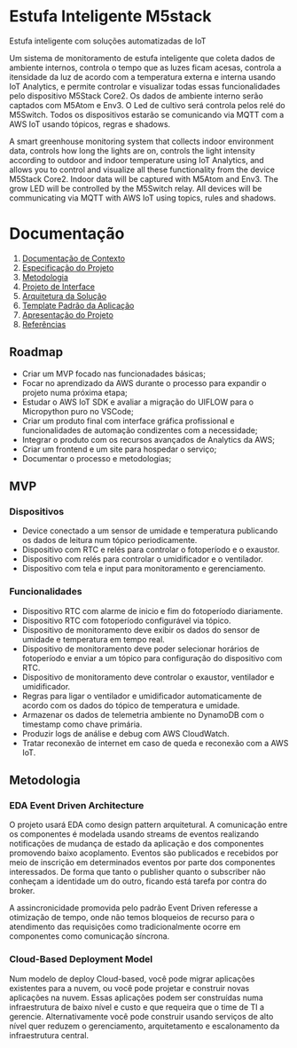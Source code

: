 # Estufa Inteligente M5stack
 Estufa inteligente com soluções automatizadas de IoT

Um sistema de monitoramento de estufa inteligente que coleta dados de ambiente internos, controla o tempo que as luzes ficam acesas, controla a itensidade da luz de acordo com a temperatura externa e interna usando IoT Analytics, e permite controlar e visualizar todas essas funcionalidades pelo dispositivo M5Stack Core2. Os dados de ambiente interno serão captados com M5Atom e Env3. O Led de cultivo será controla pelos relé do M5Switch. Todos os dispositivos estarão se comunicando via MQTT com a AWS IoT usando tópicos, regras e shadows.

A smart greenhouse monitoring system that collects indoor environment data, controls how long the lights are on, controls the light intensity according to outdoor and indoor temperature using IoT Analytics, and allows you to control and visualize all these functionality from the device M5Stack Core2. Indoor data will be captured with M5Atom and Env3. The grow LED will be controlled by the M5Switch relay. All devices will be communicating via MQTT with AWS IoT using topics, rules and shadows.

# Documentação

<ol>
<li><a href="docs/01-documentacao-de-contexto.md"> Documentação de Contexto</a></li>
<li><a href="docs/02-especificacao-do-projeto.md"> Especificação do Projeto</a></li>
<li><a href="docs/03-metodologia.md"> Metodologia</a></li>
<li><a href="docs/04-projeto-de-interface.md"> Projeto de Interface</a></li>
<li><a href="docs/05-arquitetura-da-solucao.md"> Arquitetura da Solução</a></li>
<li><a href="docs/06-template-padrao-da-aplicacao.md"> Template Padrão da Aplicação</a></li>
<li><a href="docs/07-apresentacao-do-projeto.md"> Apresentação do Projeto</a></li>
<li><a href="docs/08-referencias.md"> Referências</a></li>
</ol>

## Roadmap

- Criar um MVP focado nas funcionadades básicas;
- Focar no aprendizado da AWS durante o processo para expandir o projeto numa próxima etapa;
- Estudar o AWS IoT SDK e avaliar a migração do UIFLOW para o Micropython puro no VSCode;
- Criar um produto final com interface gráfica profissional e funcionalidades de automação condizentes com a necessidade;
- Integrar o produto com os recursos avançados de Analytics da AWS;
- Criar um frontend e um site para hospedar o serviço;
- Documentar o processo e metodologias;

## MVP

### Dispositivos
- Device conectado a um sensor de umidade e temperatura publicando os dados de leitura num tópico periodicamente.
- Dispositivo com RTC e relés para controlar o fotoperíodo e o exaustor.
- Dispositivo com relés para controlar o umidificador e o ventilador.
- Dispositivo com tela e input para monitoramento e gerenciamento. 

### Funcionalidades
- Dispositivo RTC com alarme de inicio e fim do fotoperíodo diariamente.
- Dispositivo RTC com fotoperíodo configurável via tópico.
- Dispositivo de monitoramento deve exibir os dados do sensor de umidade e temperatura em tempo real.
- Dispositivo de monitoramento deve poder selecionar horários de fotoperíodo e enviar a um tópico para configuração do dispositivo com RTC.
- Dispositivo de monitoramento deve controlar o exaustor, ventilador e umidificador.
- Regras para ligar o ventilador e umidificador automaticamente de acordo com os dados do tópico de temperatura e umidade.
- Armazenar os dados de telemetria ambiente no DynamoDB com o timestamp como chave primária.
- Produzir logs de análise e debug com AWS CloudWatch.
- Tratar reconexão de internet em caso de queda e reconexão com a AWS IoT.

## Metodologia

### EDA Event Driven Architecture

O projeto usará EDA como design pattern arquitetural. A comunicação entre os componentes é modelada usando streams de eventos realizando notificações de mudança de estado da aplicação e dos componentes promovendo baixo acoplamento. Eventos são publicados e recebidos por meio de inscrição em determinados eventos por parte dos componentes interessados. De forma que tanto o publisher quanto o subscriber não conheçam a identidade um do outro, ficando está tarefa por contra do broker.

A assincronicidade promovida pelo padrão Event Driven referesse a otimização de tempo, onde não temos bloqueios de recurso para o atendimento das requisições como tradicionalmente ocorre em componentes como comunicação síncrona.

### Cloud-Based Deployment Model

Num modelo de deploy Cloud-based, você pode migrar aplicações existentes para a nuvem, ou você pode projetar e construir novas aplicações na nuvem. Essas aplicações podem ser construídas numa infraestrutura de baixo nível e custo e que requeira que o time de TI a gerencie. Alternativamente você pode construir usando serviços de alto nível quer reduzem o gerenciamento, arquitetamento e escalonamento da infraestrutura central.